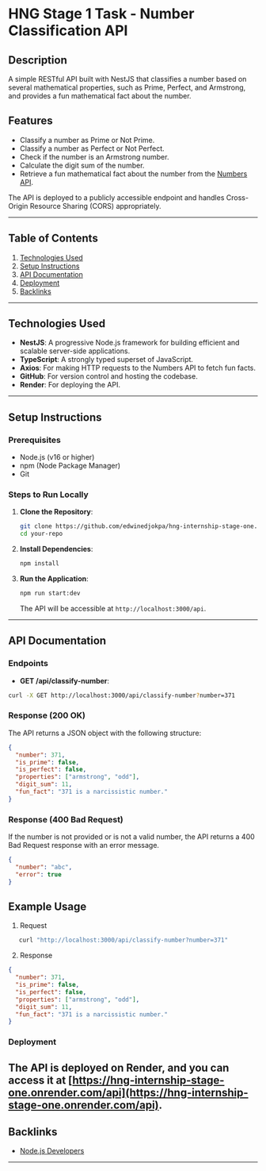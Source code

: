 # HNG Stage 1 Task - Number Classification API

## Description

A simple RESTful API built with NestJS that classifies a number based on several mathematical properties, such as Prime, Perfect, and Armstrong, and provides a fun mathematical fact about the number.

## Features

- Classify a number as Prime or Not Prime.
- Classify a number as Perfect or Not Perfect.
- Check if the number is an Armstrong number.
- Calculate the digit sum of the number.
- Retrieve a fun mathematical fact about the number from the [Numbers API](https://numbersapi.com/).

The API is deployed to a publicly accessible endpoint and handles Cross-Origin Resource Sharing (CORS) appropriately.

---

## Table of Contents

1. [Technologies Used](#technologies-used)
2. [Setup Instructions](#setup-instructions)
3. [API Documentation](#api-documentation)
4. [Deployment](#deployment)
5. [Backlinks](#backlinks)

---

## Technologies Used

- **NestJS**: A progressive Node.js framework for building efficient and scalable server-side applications.
- **TypeScript**: A strongly typed superset of JavaScript.
- **Axios**: For making HTTP requests to the Numbers API to fetch fun facts.
- **GitHub**: For version control and hosting the codebase.
- **Render**: For deploying the API.

---

## Setup Instructions

### Prerequisites

- Node.js (v16 or higher)
- npm (Node Package Manager)
- Git

### Steps to Run Locally

1. **Clone the Repository**:
   ```bash
   git clone https://github.com/edwinedjokpa/hng-internship-stage-one.git
   cd your-repo
   ```
2. **Install Dependencies**:
   ```bash
   npm install
   ```
3. **Run the Application**:
   ```bash
   npm run start:dev
   ```
   The API will be accessible at `http://localhost:3000/api`.

---

## API Documentation

### Endpoints

- **GET /api/classify-number**:

```bash
curl -X GET http://localhost:3000/api/classify-number?number=371
```

### Response (200 OK)

The API returns a JSON object with the following structure:

```json
{
  "number": 371,
  "is_prime": false,
  "is_perfect": false,
  "properties": ["armstrong", "odd"],
  "digit_sum": 11,
  "fun_fact": "371 is a narcissistic number."
}
```

### Response (400 Bad Request)

If the number is not provided or is not a valid number, the API returns a 400 Bad Request response with an error message.

```json
{
  "number": "abc",
  "error": true
}
```

## Example Usage

1. Request

```bash
   curl "http://localhost:3000/api/classify-number?number=371"
```

2. Response

```json
{
  "number": 371,
  "is_prime": false,
  "is_perfect": false,
  "properties": ["armstrong", "odd"],
  "digit_sum": 11,
  "fun_fact": "371 is a narcissistic number."
}
```

### Deployment

## The API is deployed on Render, and you can access it at [https://hng-internship-stage-one.onrender.com/api](https://hng-internship-stage-one.onrender.com/api).

## Backlinks

- [Node.js Developers](https://hng.tech/hire/nodejs-developers)

---
